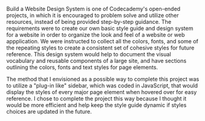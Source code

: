 Build a Website Design System is one of Codecademy's open-ended projects, in which it is encouraged to problem solve and utilize other resources, instead of being provided step-by-step guidance. The requirements were to create our own basic style guide and design system for a website in order to organize the look and feel of a website or web appplication. We were instructed to collect all the colors, fonts, and some of the repeating styles to create a consistent set of cohesive styles for future reference. This design system would help to document the visual vocabulary and reusable components of a large site, and have sections outlining the colors, fonts and text styles for page elements.

The method that I envisioned as a possible way to complete this project was to utilize a "plug-in like" sidebar, which was coded in JavaScript, that would display the styles of every major page element when hovered over for easy reference. I chose to complete the project this way because I thought it would be more efficient and help keep the style guide dynamic if styles choices are updated in the future.
